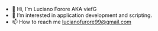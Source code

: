 - 👋 Hi, I’m Luciano Forore AKA viefG
- 👀 I’m interested in application development and scripting.
- 📫 How to reach me lucianofurore99@gmail.com

<!---
viefG/viefG is a ✨ special ✨ repository because its `README.md` (this file) appears on your GitHub profile.
You can click the Preview link to take a look at your changes.
--->
